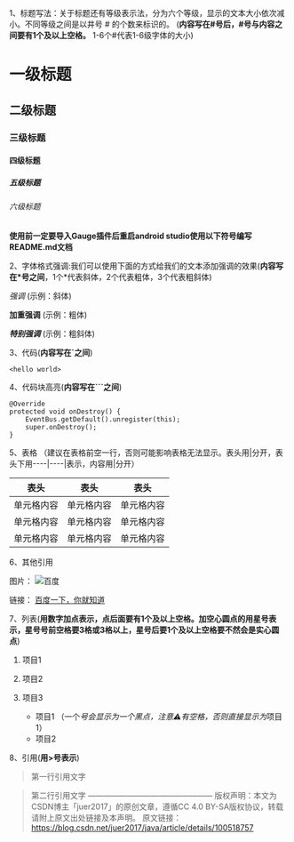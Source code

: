 1、标题写法：关于标题还有等级表示法，分为六个等级，显示的文本大小依次减小。不同等级之间是以井号  #  的个数来标识的。
(**内容写在#号后，#号与内容之间要有1个及以上空格。** 1-6个#代表1-6级字体的大小)
 
#  一级标题
##  二级标题
###  三级标题
####  四级标题
#####  五级标题
######  六级标题
 
**使用前一定要导入Gauge插件后重启android studio使用以下符号编写README.md文档**
 
2、字体格式强调:我们可以使用下面的方式给我们的文本添加强调的效果(**内容写在*号之间**，1个*代表斜体，2个代表粗体，3个代表粗斜体)
 
*强调*  (示例：斜体)
 
**加重强调**  (示例：粗体)
 
***特别强调*** (示例：粗斜体)
 
3、代码(**内容写在`之间**)
 
`<hello world>`
 
4、代码块高亮(**内容写在```之间**)
 
```
@Override
protected void onDestroy() {
    EventBus.getDefault().unregister(this);
    super.onDestroy();
}
```
 
5、表格 （建议在表格前空一行，否则可能影响表格无法显示。表头用|分开，表头下用----|----|表示，内容用|分开）
 
表头|表头 |表头
----|-----|------
单元格内容|单元格内容|单元格内容
单元格内容|单元格内容|单元格内容
单元格内容|单元格内容|单元格内容
 
6、其他引用
 
图片：
![百度](https://www.baidu.com/img/bd_logo1.png)
 
链接：
[百度一下，你就知道](https://www.baidu.com/)
 
7、列表(**用数字加点表示，点后面要有1个及以上空格。加空心圆点的用星号表示，星号号前空格要3格或3格以上，星号后要1个及以上空格要不然会是实心圆点**)
 
1. 项目1
2. 项目2
3. 项目3
 
   * 项目1 （一个*号会显示为一个黑点，注意⚠️有空格，否则直接显示为*项目1）
   * 项目2
 
8、引用(**用>号表示**)
 
> 第一行引用文字
 
> 第二行引用文字
————————————————
版权声明：本文为CSDN博主「juer2017」的原创文章，遵循CC 4.0 BY-SA版权协议，转载请附上原文出处链接及本声明。
原文链接：https://blog.csdn.net/juer2017/java/article/details/100518757
